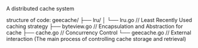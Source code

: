 A distributed cache system

structure of code:
geecache/
├── lru/
│ └── lru.go // Least Recently Used caching strategy
├── byteview.go // Encapsulation and Abstraction for cache
├── cache.go // Concurrency Control
└── geecache.go // External interaction (The main process of controlling cache storage and retrieval)
